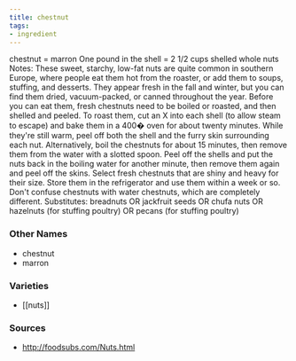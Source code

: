 ```yaml
---
title: chestnut
tags:
- ingredient
---
```

chestnut = marron One pound in the shell = 2 1/2 cups shelled whole nuts Notes: These sweet, starchy, low-fat nuts are quite common in southern Europe, where people eat them hot from the roaster, or add them to soups, stuffing, and desserts. They appear fresh in the fall and winter, but you can find them dried, vacuum-packed, or canned throughout the year. Before you can eat them, fresh chestnuts need to be boiled or roasted, and then shelled and peeled. To roast them, cut an X into each shell (to allow steam to escape) and bake them in a 400� oven for about twenty minutes. While they're still warm, peel off both the shell and the furry skin surrounding each nut. Alternatively, boil the chestnuts for about 15 minutes, then remove them from the water with a slotted spoon. Peel off the shells and put the nuts back in the boiling water for another minute, then remove them again and peel off the skins. Select fresh chestnuts that are shiny and heavy for their size. Store them in the refrigerator and use them within a week or so. Don't confuse chestnuts with water chestnuts, which are completely different. Substitutes: breadnuts OR jackfruit seeds OR chufa nuts OR hazelnuts (for stuffing poultry) OR pecans (for stuffing poultry)

### Other Names

* chestnut
* marron

### Varieties

* [[nuts]]

### Sources
* http://foodsubs.com/Nuts.html
